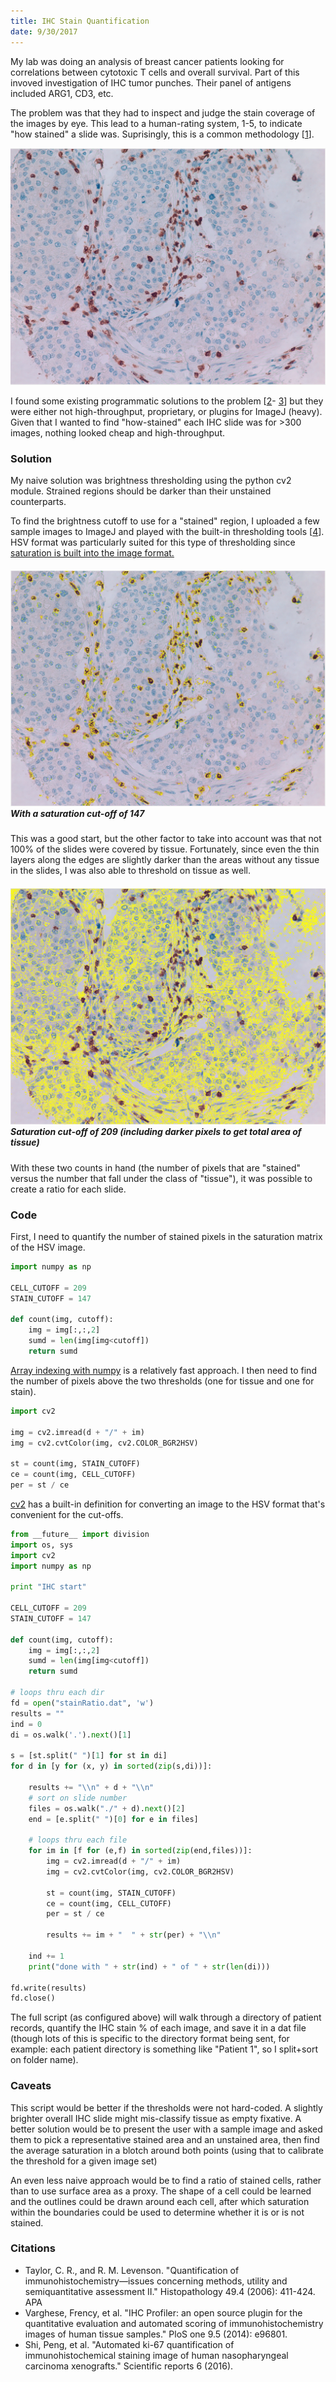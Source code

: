```yaml
---
title: IHC Stain Quantification
date: 9/30/2017
---
```

My lab was doing an analysis of breast cancer patients looking for correlations between
cytotoxic T cells and overall survival. Part of this invoved investigation of IHC tumor punches.
Their panel of antigens included ARG1, CD3, etc.

The problem was that they had to inspect and judge the stain coverage of the images by eye. This lead to a
human-rating system, 1-5, to indicate "how stained" a slide was. Suprisingly, this is a common
methodology [[1](http://onlinelibrary.wiley.com/doi/10.1111/j.1365-2559.2006.02513.x/full)].

![Unstained IHC slide](1.png "Unstained IHC slide")

I found some existing programmatic solutions to the problem [[2](http://journals.plos.org/plosone/article?id=10.1371/journal.pone.0096801)-
[3](https://www.nature.com/articles/srep32127)] but they were either not high-throughput, proprietary, or plugins
for ImageJ (heavy). Given that I wanted to find "how-stained" each IHC slide was for >300 images, nothing looked cheap and
high-throughput.


### Solution
My naive solution was brightness thresholding using the python cv2 module. Strained regions should be darker than their unstained counterparts.

To find the brightness cutoff to use for a "stained" region, I uploaded a few sample images to ImageJ and played with the built-in thresholding
tools [[4](https://www.unige.ch/medecine/bioimaging/files/1914/1208/6000/Quantification.pdf)]. HSV format was particularly suited for this type
of thresholding since [saturation is built into the image format.](https://en.wikipedia.org/wiki/HSL_and_HSV#Saturation)

##### ![Stained immune cells IHC Slide](2.png "Stained cytotoxic cells") With a saturation cut-off of 147

This was a good start, but the other factor to take into account was that not 100% of the slides were covered by tissue. Fortunately, since even
the thin layers along the edges are slightly darker than the areas without any tissue in the slides, I was also able to threshold on
tissue as well.

##### ![Stained tissue](3.png "Stained tissue -- total area") Saturation cut-off of 209 (including darker pixels to get total area of tissue)

With these two counts in hand (the number of pixels that are "stained" versus the number that fall under the class of "tissue"), it was possible
to create a ratio for each slide.


### Code
First, I need to quantify the number of stained pixels in the saturation matrix of the HSV image.
```python
import numpy as np

CELL_CUTOFF = 209
STAIN_CUTOFF = 147

def count(img, cutoff):
	img = img[:,:,2]
	sumd = len(img[img<cutoff])
	return sumd
```

[Array indexing with numpy](https://docs.scipy.org/doc/numpy-1.13.0/reference/arrays.indexing.html)
is a relatively fast approach. I then need to find the number of pixels above the two thresholds (one for tissue and one for stain).
```python
import cv2

img = cv2.imread(d + "/" + im)
img = cv2.cvtColor(img, cv2.COLOR_BGR2HSV)

st = count(img, STAIN_CUTOFF)
ce = count(img, CELL_CUTOFF)
per = st / ce
```

[cv2](http://opencv-python-tutroals.readthedocs.io/en/latest/index.html) has a built-in definition for converting an image to the
HSV format that's convenient for the cut-offs.

```python
from __future__ import division
import os, sys
import cv2
import numpy as np

print "IHC start"

CELL_CUTOFF = 209
STAIN_CUTOFF = 147

def count(img, cutoff):
	img = img[:,:,2]
	sumd = len(img[img<cutoff])
	return sumd

# loops thru each dir
fd = open("stainRatio.dat", 'w')
results = ""
ind = 0
di = os.walk('.').next()[1]

s = [st.split(" ")[1] for st in di]
for d in [y for (x, y) in sorted(zip(s,di))]:

	results += "\\n" + d + "\\n"
	# sort on slide number
	files = os.walk("./" + d).next()[2]
	end = [e.split(" ")[0] for e in files]

	# loops thru each file
	for im in [f for (e,f) in sorted(zip(end,files))]:
		img = cv2.imread(d + "/" + im)
		img = cv2.cvtColor(img, cv2.COLOR_BGR2HSV)

		st = count(img, STAIN_CUTOFF)
		ce = count(img, CELL_CUTOFF)
		per = st / ce

		results += im + "  " + str(per) + "\\n"

	ind += 1
	print("done with " + str(ind) + " of " + str(len(di)))

fd.write(results)
fd.close()
```

The full script (as configured above) will walk through a directory of patient records, quantify the IHC stain % of each image, and
save it in a dat file (though lots of this is specific to the directory format being sent, for example: each patient directory
is something like "Patient 1", so I split+sort on folder name).


### Caveats
This script would be better if the thresholds were not hard-coded. A slightly brighter overall IHC slide might mis-classify tissue
as empty fixative. A better solution would be to present the user with a sample image and asked them to pick a representative stained
area and an unstained area, then find the average saturation in a blotch around both points (using that to calibrate the threshold for a given 
image set)

An even less naive approach would be to find a ratio of stained cells, rather than to use surface area as a proxy. The shape of a cell
could be learned and the outlines could be drawn around each cell, after which saturation within the boundaries could be used to determine
whether it is or is not stained.


### Citations
* Taylor, C. R., and R. M. Levenson. "Quantification of immunohistochemistry—issues concerning methods, utility and semiquantitative assessment II." Histopathology 49.4 (2006): 411-424.
APA
* Varghese, Frency, et al. "IHC Profiler: an open source plugin for the quantitative evaluation and automated scoring of immunohistochemistry images of human tissue samples." PloS one 9.5 (2014): e96801.
* Shi, Peng, et al. "Automated ki-67 quantification of immunohistochemical staining image of human nasopharyngeal carcinoma xenografts." Scientific reports 6 (2016).
